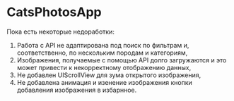 # CatsPhotosApp

Пока есть некоторые недоработки:
1. Работа с API не адаптирована под поиск по фильтрам и, соответственно, по нескольким породам и категориям,
2. Изображения, получаемые с помощью API долго загружаются и это может привести к некорректному отображению данных,
3. Не добавлен UIScrollView для зума открытого изображения,
4. Не добавлена анимация и изенение изображения кнопки добавления изображения в избарнное.
